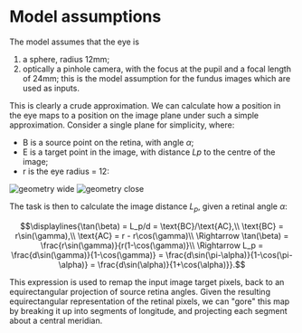 # Model assumptions

The model assumes that the eye is 
1. a sphere, radius 12mm;
2. optically a pinhole camera, with the focus at the pupil and a focal length of 24mm; this is the model assumption for the fundus images which are used as inputs.

This is clearly a crude approximation. We can calculate how a position in the eye maps to a position on the image plane under such a simple approximation. Consider a single plane for simplicity, where:
- B is a source point on the retina, with angle $\alpha$;
- E is a target point in the image, with distance ${Lp}$ to the centre of the image;
- r is the eye radius = 12:

![geometry wide](https://github.com/user-attachments/assets/c0a7106f-c815-4391-b991-8bdbacf68833)
![geometry close](https://github.com/user-attachments/assets/31c9644d-517b-45f3-8270-59ff9f3f5e69)

The task is then to calculate the image distance $L_p$, given a retinal angle $\alpha$:  
```math
\displaylines{\tan(\beta) = L_p/d = \text{BC}/\text{AC},\\
\text{BC} = r\sin(\gamma),\\
\text{AC} = r - r\cos(\gamma)\\
\Rightarrow \tan(\beta) = \frac{r\sin(\gamma)}{r(1-\cos(\gamma)}\\
\Rightarrow L_p = \frac{d\sin(\gamma)}{1-\cos(\gamma)} = \frac{d\sin(\pi-\alpha)}{1-\cos(\pi-\alpha)} = \frac{d\sin(\alpha)}{1+\cos(\alpha)}}.
```

This expression is used to remap the input image target pixels, back to an equirectangular projection of source retina angles. Given the resulting equirectangular representation of the retinal pixels, we can "gore" this map by breaking it up into segments of longitude, and projecting each segment about a central meridian.

